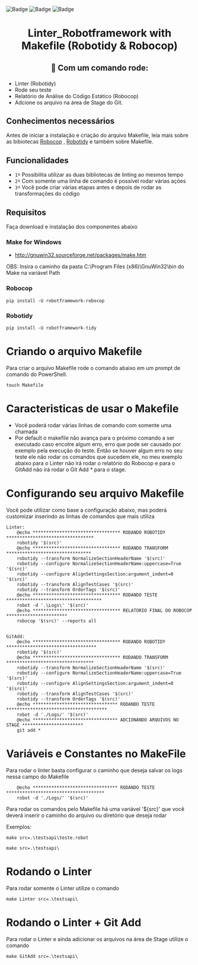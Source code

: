 ![Badge](https://img.shields.io/github/issues/tgskyline/Linter-Robotframework)  ![Badge](https://img.shields.io/github/forks/tgskyline/Linter-Robotframework)  ![Badge](https://img.shields.io/github/stars/tgskyline/Linter-Robotframework)
<h1 align="center"> Linter_Robotframework with <br/> Makefile (Robotidy & Robocop)</h1>

<h2> <p align="center">🚀 Com um comando rode:</p> </h1>

- Linter (Robotidy) 
- Rode seu teste 
- Relatório de Análise do Código Estático (Robocop) 
- Adcione os arquivo na área de Stage do Git.

## Conhecimentos necessários

Antes de iniciar a instalação e criação do arquivo Makefile, leia mais sobre as bibiotecas [Robocop](https://github.com/MarketSquare/robotframework-robocop) , [Robotidy](https://github.com/MarketSquare/robotframework-tidy) e também sobre Makefile.

## Funcionalidades

- `1º` Possibilita utilizar as duas bibliotecas de linting ao mesmos tempo
- `2º` Com somente uma linha de comando é possível rodar várias ações 
- `3º` Você pode criar várias etapas antes e depois de rodar as transformações do código

## Requisitos

Faça download e instalação dos componentes abaixo

### Make for Windows

- http://gnuwin32.sourceforge.net/packages/make.htm

OBS: Insira o caminho da pasta C:\Program Files (x86)\GnuWin32\bin do Make na variável Path

### Robocop

    pip install -U robotframework-robocop

### Robotidy

    pip install -U robotframework-tidy

# Criando o arquivo Makefile

 Para criar o arquivo Makefile rode o comando abaixo em um prompt de comando do PowerShell.

    touch Makefile

# Caracteristicas de usar o Makefile

-   Você poderá rodar várias linhas de comando com somente uma chamada
-   Por default o makefile não avança para o próximo comando a ser executado caso encotre algum erro, erro que pode ser causado por exemplo pela execução do teste. Então se houver algum erro no seu teste ele não rodar os comandos que sucedem ele, no meu exemplo abaixo para o Linter não irá rodar o relatório do Robocop e para o GitAdd não irá rodar o Git Add * para o stage.

# Configurando seu arquivo Makefile

Você pode utilizar como base a configuração abaixo, mas poderá customizar inserindo as linhas de comandos que mais utiliza

    Linter: 
	    @echo ********************************* RODANDO ROBOTIDY *********************************
	    robotidy '$(src)'
	    @echo ********************************* RODANDO TRANSFORM ********************************
	    robotidy --transform NormalizeSectionHeaderName '$(src)'
	    robotidy --configure NormalizeSectionHeaderName:uppercase=True '$(src)'
	    robotidy --configure AlignSettingsSection:argument_indent=0 '$(src)'
	    robotidy --transform AlignTestCases '$(src)'
	    robotidy --transform OrderTags '$(src)'
	    @echo ********************************* RODANDO TESTE ************************************
	    robot -d '.\Logs\' '$(src)'	
	    @echo ********************************* RELATORIO FINAL DO ROBOCOP ***********************
	    robocop '$(src)' --reports all


    GitAdd:
	    @echo ********************************* RODANDO ROBOTIDY **********************************
	    robotidy '$(src)'
	    @echo ********************************* RODANDO TRANSFORM *********************************
	    robotidy --transform NormalizeSectionHeaderName '$(src)'
	    robotidy --configure NormalizeSectionHeaderName:uppercase=True '$(src)'
	    robotidy --configure AlignSettingsSection:argument_indent=0 '$(src)'
	    robotidy --transform AlignTestCases '$(src)'
	    robotidy --transform OrderTags '$(src)'
	    @echo ******************************** RODANDO TESTE **************************************
	    robot -d './Logs/' '$(src)'	
	    @echo ******************************** ADCIONANDO ARQUIVOS NO STAGE ***********************
	    git add *

# Variáveis e Constantes no MakeFile

Para rodar o linter basta configurar o caminho que deseja salvar os logs nessa campo do Makefile

	    @echo ******************************** RODANDO TESTE *************************************
	    robot -d './Logs/' '$(src)'	
	    
Para rodar os comandos pelo Makefile há uma variável '${src}' que você deverá inserir o caminho do arquivo ou diretório que deseja rodar

Exemplos:

    make src=.\testsapi\teste.robot
</d>

    make src=.\testsapi\
# Rodando o Linter

Para rodar somente o Linter utilize o comando 

    make Linter src=.\testsapi\

# Rodando o Linter + Git Add

Para rodar o Linter e ainda adicionar os arquivos na área de Stage utilize o comando

    make GitAdd src=.\testsapi\



